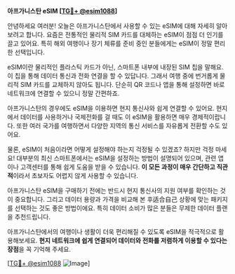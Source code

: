 **아프가니스탄 eSIM [[TG💪+ @esim1088](https://t.me/s/esim1088)]**

안녕하세요 여러분! 오늘은 아프가니스탄에서 사용할 수 있는 eSIM에 대해 자세히 알아보려고 합니다. 요즘은 전통적인 물리적 SIM 카드를 대체하는 eSIM이 점점 더 인기를 끌고 있어요. 특히 해외 여행이나 장기 체류를 준비 중인 분들에게는 eSIM이 정말 편리한 선택입니다.

eSIM이란 물리적인 플라스틱 카드가 아닌, 스마트폰 내부에 내장된 SIM 칩을 말해요. 이 칩을 통해 데이터 통신과 전화 연결을 할 수 있답니다. 그래서 여행 중에 번거롭게 물리적 SIM 카드를 교체하지 않아도 됩니다. 단순히 QR 코드나 앱을 통해 설정하면 바로 네트워크에 연결할 수 있으니 정말 간편하죠.

아프가니스탄의 경우에도 eSIM을 이용하면 현지 통신사와 쉽게 연결할 수 있어요. 현지에서 데이터를 사용하거나 국제전화를 걸 때도 이 eSIM을 활용하면 매우 경제적이랍니다. 또한 여러 국가를 여행하면서 다양한 지역의 통신 서비스를 자유롭게 전환할 수도 있어요.

물론, eSIM이 처음이라면 어떻게 설정해야 하는지 걱정될 수 있겠죠? 하지만 걱정 마세요! 대부분의 최신 스마트폰에서는 eSIM을 설정하는 방법이 설명되어 있으며, 관련 앱이나 고객센터를 통해 쉽게 도움을 받을 수 있습니다. **이 모든 과정이 매우 간단하고 직관적**이라서 초보자도 어렵지 않게 사용할 수 있습니다.

아프가니스탄 eSIM을 구매하기 전에는 반드시 현지 통신사의 지원 여부를 확인하는 것이 중요합니다. 그리고 데이터 용량과 가격을 비교해 본 후适合自己 상황에 맞는 패키지를 선택하는 것도 좋은 방법이에요. 특히 데이터 소비가 많은 분들은 무제한 데이터 플랜을 추천드립니다.

아프가니스탄에서의 여행이나 생활이 더욱 편리해질 수 있도록 eSIM을 적극적으로 활용해보세요. **현지 네트워크에 쉽게 연결되어 데이터와 전화를 저렴하게 이용할 수 있다는 장점**을 꼭 기억해 주세요.

[[TG💪+ @esim1088](https://t.me/s/esim1088) ![Image](https://i.postimg.cc/Y0z9fWf4/image.png)]
